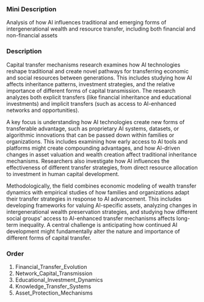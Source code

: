 ### Mini Description

Analysis of how AI influences traditional and emerging forms of intergenerational wealth and resource transfer, including both financial and non-financial assets

### Description

Capital transfer mechanisms research examines how AI technologies reshape traditional and create novel pathways for transferring economic and social resources between generations. This includes studying how AI affects inheritance patterns, investment strategies, and the relative importance of different forms of capital transmission. The research analyzes both explicit transfers (like financial inheritance and educational investments) and implicit transfers (such as access to AI-enhanced networks and opportunities).

A key focus is understanding how AI technologies create new forms of transferable advantage, such as proprietary AI systems, datasets, or algorithmic innovations that can be passed down within families or organizations. This includes examining how early access to AI tools and platforms might create compounding advantages, and how AI-driven changes in asset valuation and wealth creation affect traditional inheritance mechanisms. Researchers also investigate how AI influences the effectiveness of different transfer strategies, from direct resource allocation to investment in human capital development.

Methodologically, the field combines economic modeling of wealth transfer dynamics with empirical studies of how families and organizations adapt their transfer strategies in response to AI advancement. This includes developing frameworks for valuing AI-specific assets, analyzing changes in intergenerational wealth preservation strategies, and studying how different social groups' access to AI-enhanced transfer mechanisms affects long-term inequality. A central challenge is anticipating how continued AI development might fundamentally alter the nature and importance of different forms of capital transfer.

### Order

1. Financial_Transfer_Evolution
2. Network_Capital_Transmission
3. Educational_Investment_Dynamics
4. Knowledge_Transfer_Systems
5. Asset_Protection_Mechanisms
